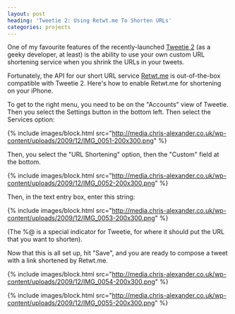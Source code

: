 ```yaml
---
layout: post
heading: 'Tweetie 2: Using Retwt.me To Shorten URLs'
categories: projects
---
```


One of my favourite features of the recently-launched [Tweetie 2](http://www.chris-alexander.co.uk/1581) (as a geeky developer, at least) is the ability to use your own custom URL shortening service when you shrink the URLs in your tweets.

Fortunately, the API for our short URL service [Retwt.me](http://retwt.me) is out-of-the-box compatible with Tweetie 2. Here's how to enable Retwt.me for shortening on your iPhone.

To get to the right menu, you need to be on the "Accounts" view of Tweetie. Then you select the Settings button in the bottom left. Then select the Services option:

{% include images/block.html src="http://media.chris-alexander.co.uk/wp-content/uploads/2009/12/IMG_0051-200x300.png" %}

Then, you select the "URL Shortening" option, then the "Custom" field at the bottom.

{% include images/block.html src="http://media.chris-alexander.co.uk/wp-content/uploads/2009/12/IMG_0052-200x300.png" %}

Then, in the text entry box, enter this string:

{% include images/block.html src="http://media.chris-alexander.co.uk/wp-content/uploads/2009/12/IMG_0053-200x300.png" %}

(The %@ is a special indicator for Tweetie, for where it should put the URL that you want to shorten).

Now that this is all set up, hit "Save", and you are ready to compose a tweet with a link shortened by Retwt.me.

{% include images/block.html src="http://media.chris-alexander.co.uk/wp-content/uploads/2009/12/IMG_0054-200x300.png" %}

{% include images/block.html src="http://media.chris-alexander.co.uk/wp-content/uploads/2009/12/IMG_0055-200x300.png" %}